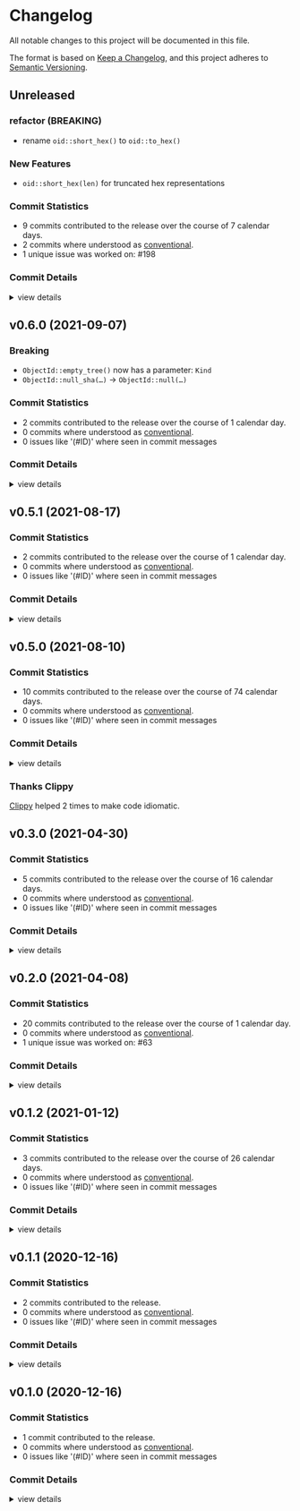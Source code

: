 # Changelog

All notable changes to this project will be documented in this file.

The format is based on [Keep a Changelog](https://keepachangelog.com/en/1.0.0/),
and this project adheres to [Semantic Versioning](https://semver.org/spec/v2.0.0.html).

## Unreleased

### refactor (BREAKING)

 - <csr-id-8be4036dce4a857cc14a8b9467aaf2fc0fc2e827/> rename `oid::short_hex()` to `oid::to_hex()`

### New Features

 - <csr-id-ed16bce97c235e7e188444afd7a0d3f7e04a6c72/> `oid::short_hex(len)` for truncated hex representations

### Commit Statistics

<csr-read-only-do-not-edit/>

 - 9 commits contributed to the release over the course of 7 calendar days.
 - 2 commits where understood as [conventional](https://www.conventionalcommits.org).
 - 1 unique issue was worked on: #198

### Commit Details

<csr-read-only-do-not-edit/>

<details><summary>view details</summary>

 * **#198**
    - Allow 'refactor' and 'other' in conventional messages if they have breaking changes (4eebaac)
    - Rebuild all changelogs to assure properly ordered headlines (4a9a05f)
    - Sort all commits by time, descending… (f536bad)
    - greatly reduce changelog size now that the traversal fix is applied (a0bc98c)
    - rename `oid::short_hex()` to `oid::to_hex()` (8be4036)
    - Fixup remaining changelogs… (2f75db2)
    - Generate changelogs with details (e1861ca)
    - oid::short_hex(len) for truncated hex representations (ed16bce)
 * **Uncategorized**
    - Update changelogs just for fun (21541b3)
</details>

## v0.6.0 (2021-09-07)

### Breaking

- `ObjectId::empty_tree()` now has a parameter: `Kind`
- `ObjectId::null_sha(…)` -> `ObjectId::null(…)`

### Commit Statistics

<csr-read-only-do-not-edit/>

 - 2 commits contributed to the release over the course of 1 calendar day.
 - 0 commits where understood as [conventional](https://www.conventionalcommits.org).
 - 0 issues like '(#ID)' where seen in commit messages

### Commit Details

<csr-read-only-do-not-edit/>

<details><summary>view details</summary>

 * **Uncategorized**
    - Bump git-hash v0.6.0 (6efd90d)
    - [repository #190] obtain the kind fo hash used in a repo (a985491)
</details>

## v0.5.1 (2021-08-17)

### Commit Statistics

<csr-read-only-do-not-edit/>

 - 2 commits contributed to the release over the course of 1 calendar day.
 - 0 commits where understood as [conventional](https://www.conventionalcommits.org).
 - 0 issues like '(#ID)' where seen in commit messages

### Commit Details

<csr-read-only-do-not-edit/>

<details><summary>view details</summary>

 * **Uncategorized**
    - Release git-hash v0.5.1 (d826370)
    - Apply nightly rustfmt rules. (5e0edba)
</details>

## v0.5.0 (2021-08-10)

### Commit Statistics

<csr-read-only-do-not-edit/>

 - 10 commits contributed to the release over the course of 74 calendar days.
 - 0 commits where understood as [conventional](https://www.conventionalcommits.org).
 - 0 issues like '(#ID)' where seen in commit messages

### Commit Details

<csr-read-only-do-not-edit/>

<details><summary>view details</summary>

 * **Uncategorized**
    - (cargo-release) version 0.5.0 (ae02dab)
    - thanks clippy (e1964e4)
    - [ref] flexible and simple support for different hash lengths (9c2edd5)
    - Revert "[ref] parameterize all uses of hash length…" (21f187e)
    - [ref] parameterize all uses of hash length… (5c7285e)
    - [ref] handle create-or-append when writing valid reflog files… (9175085)
    - [ref] another deletion test succeeds (6037900)
    - thanks clippy (6200ed9)
    - (cargo-release) version 0.4.0 (866f86f)
    - [git-repository] towards git-repository as one stop shop (aea6cc5)
</details>

### Thanks Clippy

<csr-read-only-do-not-edit/>

[Clippy](https://github.com/rust-lang/rust-clippy) helped 2 times to make code idiomatic. 

## v0.3.0 (2021-04-30)

### Commit Statistics

<csr-read-only-do-not-edit/>

 - 5 commits contributed to the release over the course of 16 calendar days.
 - 0 commits where understood as [conventional](https://www.conventionalcommits.org).
 - 0 issues like '(#ID)' where seen in commit messages

### Commit Details

<csr-read-only-do-not-edit/>

<details><summary>view details</summary>

 * **Uncategorized**
    - (cargo-release) version 0.3.0 (e9665c7)
    - [traversal] trying to get things done with gitoxide shows some teeth… (3fee661)
    - Nicer debug printing for oids, too (b4f94f8)
    - a new failing test (86b6c24)
    - fix git-hash docs (327a107)
</details>

## v0.2.0 (2021-04-08)

### Commit Statistics

<csr-read-only-do-not-edit/>

 - 20 commits contributed to the release over the course of 1 calendar day.
 - 0 commits where understood as [conventional](https://www.conventionalcommits.org).
 - 1 unique issue was worked on: #63

### Commit Details

<csr-read-only-do-not-edit/>

<details><summary>view details</summary>

 * **#63**
    - Revert "Add additional variant for Sha256 in ObjectId" (bb24dc4)
    - Add additional variant for Sha256 in ObjectId (3dd7c43)
    - Make ObjectId into an enum to soon hold more bytes (and type) (4bf0c1a)
    - Impl == and != for common combinations of ObjectId/oid (2455178)
    - Remove now unused gith-hash::borrowed::Id (59ab1bd)
    - More general to-hex for ObjectId (e2be868)
    - Fix incorrectly implemented display for `oid` (c4186b0)
    - git-commitgraph uses `oid` now (0b72966)
    - Notes about future proofing `oid` type… (658c896)
    - Use new `oid` where possible in git-odb (68a709e)
    - oid with even more conversions and better hex-display (eecd664)
    - refactor; better errors for invalid hash sizes (be84b36)
    - Add quality-of-life parse() support for hex input (6f97063)
    - Make ObjectId/oid happen! (ca78d15)
    - A seemingly complete implementation of a referenced borrowed Id (b3fc365)
    - Fix doc string naming (59c3d45)
    - Move git-hash::owned::Id into git-hash::Id (fdbe704)
    - Make git-hash Error usage explicit (it's for decoding only) (4805cfc)
    - Rename `git_hash::*::Digest` to `Id` (188d90a)
 * **Uncategorized**
    - (cargo-release) version 0.2.0 (4ec09f4)
</details>

## v0.1.2 (2021-01-12)

### Commit Statistics

<csr-read-only-do-not-edit/>

 - 3 commits contributed to the release over the course of 26 calendar days.
 - 0 commits where understood as [conventional](https://www.conventionalcommits.org).
 - 0 issues like '(#ID)' where seen in commit messages

### Commit Details

<csr-read-only-do-not-edit/>

<details><summary>view details</summary>

 * **Uncategorized**
    - (cargo-release) version 0.1.2 (d1b4436)
    - update tasks and dependencies (96938be)
    - Add missing '.' at end of doc comments (7136854)
</details>

## v0.1.1 (2020-12-16)

### Commit Statistics

<csr-read-only-do-not-edit/>

 - 2 commits contributed to the release.
 - 0 commits where understood as [conventional](https://www.conventionalcommits.org).
 - 0 issues like '(#ID)' where seen in commit messages

### Commit Details

<csr-read-only-do-not-edit/>

<details><summary>view details</summary>

 * **Uncategorized**
    - (cargo-release) version 0.1.1 (4224c5b)
    - All crates use git-hash::Kind and its types, sometimes through git-object (124c171)
</details>

## v0.1.0 (2020-12-16)

### Commit Statistics

<csr-read-only-do-not-edit/>

 - 1 commit contributed to the release.
 - 0 commits where understood as [conventional](https://www.conventionalcommits.org).
 - 0 issues like '(#ID)' where seen in commit messages

### Commit Details

<csr-read-only-do-not-edit/>

<details><summary>view details</summary>

 * **Uncategorized**
    - first incarnation of git-hash to separate concerns and resolve cycle (9803041)
</details>

